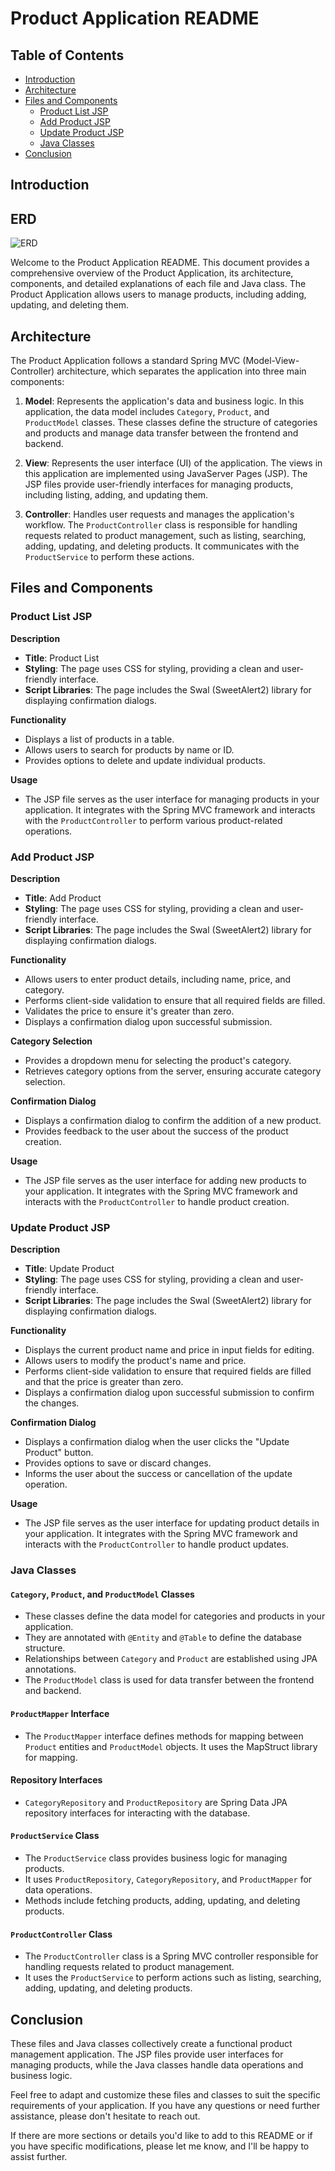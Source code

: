 # Product Application README

## Table of Contents
- [Introduction](#introduction)
- [Architecture](#architecture)
- [Files and Components](#files-and-components)
    - [Product List JSP](#product-list-jsp)
    - [Add Product JSP](#add-product-jsp)
    - [Update Product JSP](#update-product-jsp)
    - [Java Classes](#java-classes)
- [Conclusion](#conclusion)

## Introduction

## ERD
![ERD](https://github.com/AhmedShalabi01/Fawry-Internship-Summer2023/assets/119356507/de5b3fdb-23f0-44b6-89f4-bc308c3433ac)


Welcome to the Product Application README. This document provides a comprehensive overview of the Product Application, its architecture, components, and detailed explanations of each file and Java class. The Product Application allows users to manage products, including adding, updating, and deleting them.

## Architecture

The Product Application follows a standard Spring MVC (Model-View-Controller) architecture, which separates the application into three main components:

1. **Model**: Represents the application's data and business logic. In this application, the data model includes `Category`, `Product`, and `ProductModel` classes. These classes define the structure of categories and products and manage data transfer between the frontend and backend.

2. **View**: Represents the user interface (UI) of the application. The views in this application are implemented using JavaServer Pages (JSP). The JSP files provide user-friendly interfaces for managing products, including listing, adding, and updating them.

3. **Controller**: Handles user requests and manages the application's workflow. The `ProductController` class is responsible for handling requests related to product management, such as listing, searching, adding, updating, and deleting products. It communicates with the `ProductService` to perform these actions.

## Files and Components

### Product List JSP

**Description**
- **Title**: Product List
- **Styling**: The page uses CSS for styling, providing a clean and user-friendly interface.
- **Script Libraries**: The page includes the Swal (SweetAlert2) library for displaying confirmation dialogs.

**Functionality**
- Displays a list of products in a table.
- Allows users to search for products by name or ID.
- Provides options to delete and update individual products.

**Usage**
- The JSP file serves as the user interface for managing products in your application. It integrates with the Spring MVC framework and interacts with the `ProductController` to perform various product-related operations.

### Add Product JSP

**Description**
- **Title**: Add Product
- **Styling**: The page uses CSS for styling, providing a clean and user-friendly interface.
- **Script Libraries**: The page includes the Swal (SweetAlert2) library for displaying confirmation dialogs.

**Functionality**
- Allows users to enter product details, including name, price, and category.
- Performs client-side validation to ensure that all required fields are filled.
- Validates the price to ensure it's greater than zero.
- Displays a confirmation dialog upon successful submission.

**Category Selection**
- Provides a dropdown menu for selecting the product's category.
- Retrieves category options from the server, ensuring accurate category selection.

**Confirmation Dialog**
- Displays a confirmation dialog to confirm the addition of a new product.
- Provides feedback to the user about the success of the product creation.

**Usage**
- The JSP file serves as the user interface for adding new products to your application. It integrates with the Spring MVC framework and interacts with the `ProductController` to handle product creation.

### Update Product JSP

**Description**
- **Title**: Update Product
- **Styling**: The page uses CSS for styling, providing a clean and user-friendly interface.
- **Script Libraries**: The page includes the Swal (SweetAlert2) library for displaying confirmation dialogs.

**Functionality**
- Displays the current product name and price in input fields for editing.
- Allows users to modify the product's name and price.
- Performs client-side validation to ensure that required fields are filled and that the price is greater than zero.
- Displays a confirmation dialog upon successful submission to confirm the changes.

**Confirmation Dialog**
- Displays a confirmation dialog when the user clicks the "Update Product" button.
- Provides options to save or discard changes.
- Informs the user about the success or cancellation of the update operation.

**Usage**
- The JSP file serves as the user interface for updating product details in your application. It integrates with the Spring MVC framework and interacts with the `ProductController` to handle product updates.

### Java Classes

#### `Category`, `Product`, and `ProductModel` Classes

- These classes define the data model for categories and products in your application.
- They are annotated with `@Entity` and `@Table` to define the database structure.
- Relationships between `Category` and `Product` are established using JPA annotations.
- The `ProductModel` class is used for data transfer between the frontend and backend.

#### `ProductMapper` Interface

- The `ProductMapper` interface defines methods for mapping between `Product` entities and `ProductModel` objects. It uses the MapStruct library for mapping.

#### Repository Interfaces

- `CategoryRepository` and `ProductRepository` are Spring Data JPA repository interfaces for interacting with the database.

#### `ProductService` Class

- The `ProductService` class provides business logic for managing products.
- It uses `ProductRepository`, `CategoryRepository`, and `ProductMapper` for data operations.
- Methods include fetching products, adding, updating, and deleting products.

#### `ProductController` Class

- The `ProductController` class is a Spring MVC controller responsible for handling requests related to product management.
- It uses the `ProductService` to perform actions such as listing, searching, adding, updating, and deleting products.

## Conclusion

These files and Java classes collectively create a functional product management application. The JSP files provide user interfaces for managing products, while the Java classes handle data operations and business logic.

Feel free to adapt and customize these files and classes to suit the specific requirements of your application. If you have any questions or need further assistance, please don't hesitate to reach out.

If there are more sections or details you'd like to add to this README or if you have specific modifications, please let me know, and I'll be happy to assist further.
